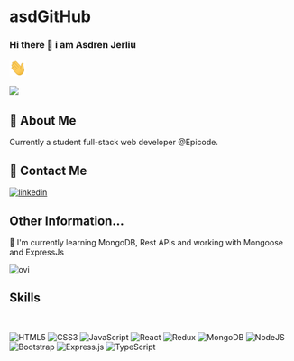 # asdGitHub
 
### Hi there 👋 i am Asdren Jerliu


<img src="https://raw.githubusercontent.com/ABSphreak/ABSphreak/master/gifs/Hi.gif" width="30px" height="30px"></h1>


<img src="https://media.giphy.com/media/M9gbBd9nbDrOTu1Mqx/giphy.gif" width="100"/>


## 🚀 About Me
Currently a student full-stack web developer @Epicode.


## 🔗 Contact Me 
[![linkedin](https://img.shields.io/badge/linkedin-0A66C2?style=for-the-badge&logo=linkedin&logoColor=white)](https://www.linkedin.com/in/asdren-jerliu-8b332a1a5/)



## Other Information...
🧠 I'm currently learning MongoDB, Rest APIs and working with Mongoose and ExpressJs


<img src="https://github-readme-stats.vercel.app/api/top-langs?username=asdreen&show_icons=true&locale=en&layout=compact&theme=chartreuse-dark" alt="ovi" />


## Skills
<br>

<p align="center">

   ![HTML5](https://img.shields.io/badge/HTML5%20-%23E34F26.svg?style=for-the-badge&logo=html5&logoColor=white)
   ![CSS3](https://img.shields.io/badge/CSS%20-%231572B6.svg?style=for-the-badge&logo=css3&logoColor=white)
   ![JavaScript](https://img.shields.io/badge/JavaScript%20-%23F7DF1E.svg?style=for-the-badge&logo=javascript&logoColor=black)
   ![React](https://img.shields.io/badge/react-%2320232a.svg?style=for-the-badge&logo=react&logoColor=%2361DAFB)
   ![Redux](https://img.shields.io/badge/redux-%23593d88.svg?style=for-the-badge&logo=redux&logoColor=white)
   ![MongoDB](https://img.shields.io/badge/MongoDB-%234ea94b.svg?style=for-the-badge&logo=mongodb&logoColor=white)
   ![NodeJS](https://img.shields.io/badge/node.js-6DA55F?style=for-the-badge&logo=node.js&logoColor=white)
   ![Bootstrap](https://img.shields.io/badge/bootstrap-%23563D7C.svg?style=for-the-badge&logo=bootstrap&logoColor=white)
   ![Express.js](https://img.shields.io/badge/express.js-%23404d59.svg?style=for-the-badge&logo=express&logoColor=%2361DAFB)
   ![TypeScript](https://img.shields.io/badge/typescript-%23007ACC.svg?style=for-the-badge&logo=typescript&logoColor=white)
   

<br>


